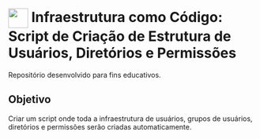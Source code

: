 <h1>
    <a href="https://www.dio.me/">
     <img align="center" width="40px" src="https://hermes.digitalinnovation.one/assets/diome/logo-minimized.png"></a>
    <span> Infraestrutura como Código: Script de Criação de Estrutura de Usuários, Diretórios e Permissões</span>
</h1>

Repositório desenvolvido para fins educativos.

## Objetivo
Criar um script onde toda a infraestrutura de usuários, grupos de usuários, diretórios e permissões serão criadas automaticamente.